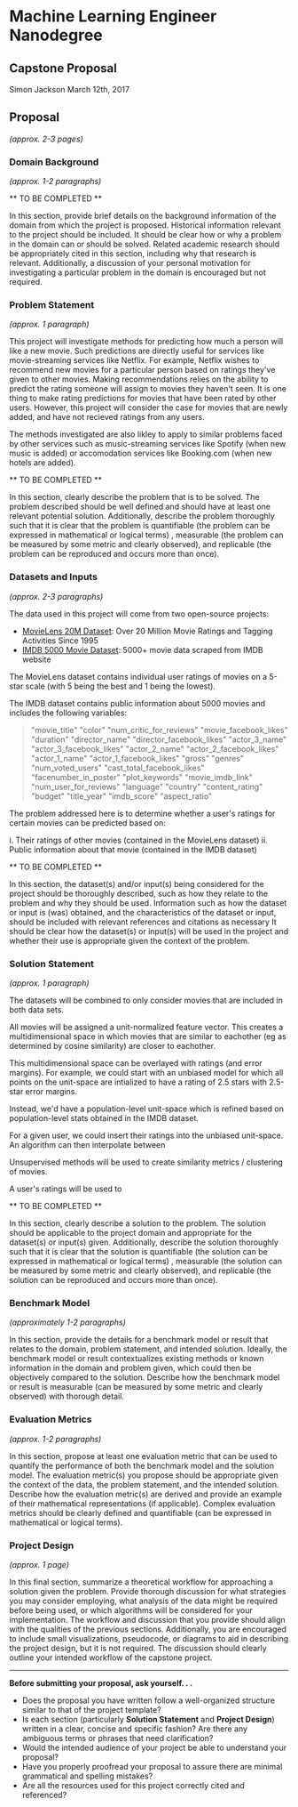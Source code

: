 # Machine Learning Engineer Nanodegree
## Capstone Proposal
Simon Jackson
March 12th, 2017

## Proposal
_(approx. 2-3 pages)_

### Domain Background
_(approx. 1-2 paragraphs)_

** TO BE COMPLETED **

In this section, provide brief details on the background information of the domain from which the project is proposed. Historical information relevant to the project should be included. It should be clear how or why a problem in the domain can or should be solved. Related academic research should be appropriately cited in this section, including why that research is relevant. Additionally, a discussion of your personal motivation for investigating a particular problem in the domain is encouraged but not required.

### Problem Statement
_(approx. 1 paragraph)_

This project will investigate methods for predicting how much a person will like a new movie. Such predictions are directly useful for services like movie-streaming services like Netflix. For example, Netflix wishes to recommend new movies for a particular person based on ratings they've given to other movies. Making recommendations relies on the ability to predict the rating someone will assign to movies they haven't seen. It is one thing to make rating predictions for movies that have been rated by other users. However, this project will consider the case for movies that are newly added, and have not recieved ratings from any users.

The methods investigated are also likley to apply to similar problems faced by other services such as music-streaming services like Spotify (when new music is added) or accomodation services like Booking.com (when new hotels are added).


** TO BE COMPLETED **

In this section, clearly describe the problem that is to be solved. The problem described should be well defined and should have at least one relevant potential solution. Additionally, describe the problem thoroughly such that it is clear that the problem is quantifiable (the problem can be expressed in mathematical or logical terms) , measurable (the problem can be measured by some metric and clearly observed), and replicable (the problem can be reproduced and occurs more than once).

### Datasets and Inputs
_(approx. 2-3 paragraphs)_

The data used in this project will come from two open-source projects:

- [MovieLens 20M Dataset](https://www.kaggle.com/grouplens/movielens-20m-dataset): Over 20 Million Movie Ratings and Tagging Activities Since 1995
- [IMDB 5000 Movie Dataset](https://www.kaggle.com/deepmatrix/imdb-5000-movie-dataset): 5000+ movie data scraped from IMDB website


The MovieLens dataset contains individual user ratings of movies on a 5-star scale (with 5 being the best and 1 being the lowest).

The IMDB dataset contains public information about 5000 movies and includes the following variables:

> "movie_title" "color" "num_critic_for_reviews" "movie_facebook_likes" "duration" "director_name" "director_facebook_likes" "actor_3_name" "actor_3_facebook_likes" "actor_2_name" "actor_2_facebook_likes" "actor_1_name" "actor_1_facebook_likes" "gross" "genres" "num_voted_users" "cast_total_facebook_likes" "facenumber_in_poster" "plot_keywords" "movie_imdb_link" "num_user_for_reviews" "language" "country" "content_rating" "budget" "title_year" "imdb_score" "aspect_ratio"

The problem addressed here is to determine whether a user's ratings for certain movies can be predicted based on:

i. Their ratings of other movies (contained in the MovieLens dataset)
ii. Public information about that movie (contained in the IMDB dataset)

** TO BE COMPLETED **

In this section, the dataset(s) and/or input(s) being considered for the project should be thoroughly described, such as how they relate to the problem and why they should be used. Information such as how the dataset or input is (was) obtained, and the characteristics of the dataset or input, should be included with relevant references and citations as necessary It should be clear how the dataset(s) or input(s) will be used in the project and whether their use is appropriate given the context of the problem.

### Solution Statement
_(approx. 1 paragraph)_

The datasets will be combined to only consider movies that are included in both data sets.

All movies will be assigned a unit-normalized feature vector. This creates a multidimensional space in which movies that are similar to eachother (eg as determined by cosine similarity) are closer to eachother.

This multidimensional space can be overlayed with ratings (and error margins). For example, we could start with an unbiased model for which all points on the unit-space are intialized to have a rating of 2.5 stars with 2.5-star error margins.

Instead, we'd have a population-level unit-space which is refined based on population-level stats obtained in the IMDB dataset.

For a given user, we could insert their ratings into the unbiased unit-space. An algorithm can then interpolate between 



Unsupervised methods will be used to create similarity metrics / clustering of movies.

A user's ratings will be used to 

** TO BE COMPLETED **

In this section, clearly describe a solution to the problem. The solution should be applicable to the project domain and appropriate for the dataset(s) or input(s) given. Additionally, describe the solution thoroughly such that it is clear that the solution is quantifiable (the solution can be expressed in mathematical or logical terms) , measurable (the solution can be measured by some metric and clearly observed), and replicable (the solution can be reproduced and occurs more than once).

### Benchmark Model
_(approximately 1-2 paragraphs)_

In this section, provide the details for a benchmark model or result that relates to the domain, problem statement, and intended solution. Ideally, the benchmark model or result contextualizes existing methods or known information in the domain and problem given, which could then be objectively compared to the solution. Describe how the benchmark model or result is measurable (can be measured by some metric and clearly observed) with thorough detail.

### Evaluation Metrics
_(approx. 1-2 paragraphs)_

In this section, propose at least one evaluation metric that can be used to quantify the performance of both the benchmark model and the solution model. The evaluation metric(s) you propose should be appropriate given the context of the data, the problem statement, and the intended solution. Describe how the evaluation metric(s) are derived and provide an example of their mathematical representations (if applicable). Complex evaluation metrics should be clearly defined and quantifiable (can be expressed in mathematical or logical terms).

### Project Design
_(approx. 1 page)_

In this final section, summarize a theoretical workflow for approaching a solution given the problem. Provide thorough discussion for what strategies you may consider employing, what analysis of the data might be required before being used, or which algorithms will be considered for your implementation. The workflow and discussion that you provide should align with the qualities of the previous sections. Additionally, you are encouraged to include small visualizations, pseudocode, or diagrams to aid in describing the project design, but it is not required. The discussion should clearly outline your intended workflow of the capstone project.

-----------

**Before submitting your proposal, ask yourself. . .**

- Does the proposal you have written follow a well-organized structure similar to that of the project template?
- Is each section (particularly **Solution Statement** and **Project Design**) written in a clear, concise and specific fashion? Are there any ambiguous terms or phrases that need clarification?
- Would the intended audience of your project be able to understand your proposal?
- Have you properly proofread your proposal to assure there are minimal grammatical and spelling mistakes?
- Are all the resources used for this project correctly cited and referenced?
